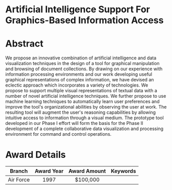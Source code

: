 
Artificial Intelligence Support For Graphics-Based Information Access
=====================================================================

# Abstract


We propose an innovative combination of artificial intelligence and data visualization techniques in the design of a tool for graphical manipulation and browsing of document collections. By drawing on our experience with information processing environments and our work developing useful graphical representations of complex information, we have devised an eclectic approach which incorporates a variety of technologies. We propose to support multiple visual representations of textual data with a number of novel artificial intelligence techniques. We further propose to use machine learning techniques to automatically learn user preferences and improve the tool&apos;s organizational abilities by observing the user at work. The resulting tool will augment the user&apos;s reasoning capabilities by allowing intuitive access to information through a visual medium. The prototype tool developed in our Phase I effort will form the basis for the Phase II development of a complete collaborative data visualization and processing environment for command and control operations.  

# Award Details

|Branch|Award Year|Award Amount|Keywords|
| :---: | :---: | :---: | :---: |
|Air Force|1997|$100,000||
